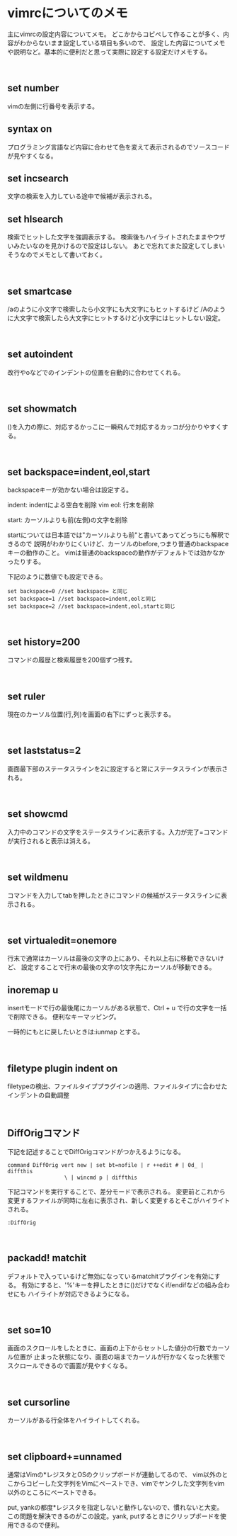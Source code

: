 # vimrcについてのメモ

主にvimrcの設定内容についてメモ。
どこかからコピペして作ることが多く、内容がわからないまま設定している項目も多いので、
設定した内容についてメモや説明など。基本的に便利だと思って実際に設定する設定だけメモする。

<br />

## set number

vimの左側に行番号を表示する。

## syntax on

プログラミング言語など内容に合わせて色を変えて表示されるのでソースコードが見やすくなる。

## set incsearch

文字の検索を入力している途中で候補が表示される。

## set hlsearch

検索でヒットした文字を強調表示する。
検索後もハイライトされたままやウザいみたいなのを見かけるので設定はしない。
あとで忘れてまた設定してしまいそうなのでメモとして書いておく。

<br />

## set smartcase

/aのように小文字で検索したら小文字にも大文字にもヒットするけど
/Aのように大文字で検索したら大文字にヒットするけど小文字にはヒットしない設定。

<br />

## set autoindent

改行やoなどでのインデントの位置を自動的に合わせてくれる。

<br />

## set showmatch

()を入力の際に、対応するかっこに一瞬飛んで対応するカッコが分かりやすくする。

<br />

## set backspace=indent,eol,start

backspaceキーが効かない場合は設定する。

indent: indentによる空白を削除
vim
eol: 行末を削除

start: カーソルよりも前(左側)の文字を削除

startについては日本語では"カーソルよりも前"と書いてあってどっちにも解釈できるので
説明がわかりにくいけど、カーソルのbefore,つまり普通のbackspaceキーの動作のこと。
vimは普通のbackspaceの動作がデフォルトでは効かなかったりする。

下記のように数値でも設定できる。

```
set backspace=0 //set backspace= と同じ
set backspace=1 //set backspace=indent,eolと同じ
set backspace=2 //set backspace=indent,eol,startと同じ
```

<br />

## set history=200

コマンドの履歴と検索履歴を200個ずつ残す。

<br />

## set ruler
現在のカーソル位置(行,列)を画面の右下にずっと表示する。

<br />

## set laststatus=2

画面最下部のステータスラインを2に設定すると常にステータスラインが表示される。

<br />

## set showcmd

入力中のコマンドの文字をステータスラインに表示する。入力が完了=コマンドが実行されると表示は消える。

<br />

## set wildmenu

コマンドを入力してtabを押したときにコマンドの候補がステータスラインに表示される。

<br />

## set virtualedit=onemore

行末で通常はカーソルは最後の文字の上にあり、それ以上右に移動できないけど、
設定することで行末の最後の文字の1文字先にカーソルが移動できる。


## inoremap <C-U> <C-G>u<C-U>

insertモードで行の最後尾にカーソルがある状態で、Ctrl + u で行の文字を一括で削除できる。
便利なキーマッピング。
  
一時的にもとに戻したいときは:iunmap <C-U>とする。
  
<br />

## filetype plugin indent on
 
filetypeの検出、ファイルタイププラグインの適用、ファイルタイプに合わせたインデントの自動調整

<br />

## DiffOrigコマンド
  
下記を記述することでDiffOrigコマンドがつかえるようになる。
  
```
command DiffOrig vert new | set bt=nofile | r ++edit # | 0d_ | diffthis
                  \ | wincmd p | diffthis
```
  
下記コマンドを実行することで、差分モードで表示される。
変更前とこれから変更するファイルが同時に左右に表示され、新しく変更するとそこがハイライトされる。 
  
```
:DiffOrig
```

<br />
  
## packadd! matchit
  
デフォルトで入っているけど無効になっているmatchitプラグインを有効にする。
有効にすると、'%'キーを押したときに()だけでなくif/endifなどの組み合わせにも
ハイライトが対応できるようになる。
  
<br />
  
## set so=10

画面のスクロールをしたときに、画面の上下からセットした値分の行数でカーソル位置が
止まった状態になり、画面の端までカーソルが行かなくなった状態でスクロールできるので画面が見やすくなる。
  
<br />
  
## set cursorline
  
カーソルがある行全体をハイライトしてくれる。

<br />

## set clipboard+=unnamed

通常はVimの*レジスタとOSのクリップボードが連動してるので、
  vim以外のとこからコピーした文字列をVimにペーストでき、vimでヤンクした文字列をvim以外のところにペーストできる。
  
put, yankの都度*レジスタを指定しないと動作しないので、慣れないと大変。
この問題を解決できるのがこの設定。yank, putするときにクリップボードを使用できるので便利。

<br />
  







